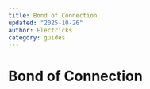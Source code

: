 ```yaml
---
title: Bond of Connection
updated: "2025-10-26"
author: Electricks
category: guides
---
```


# Bond of Connection

